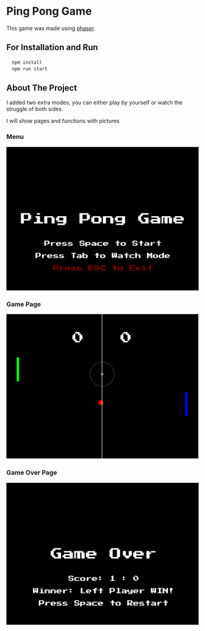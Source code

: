 # Ping Pong Game

This game was made using <a href ="https://phaser.io/">phaser</a>.

## For Installation and Run

```bash
  npm install
  npm run start
```

## About The Project

I added two extra modes, you can either play by yourself or watch the struggle of both sides.

I will show pages and functions with pictures

### Menu

![Screen Shot](readMeIMGS/menu.PNG)

### Game Page

![Screen Shot](readMeIMGS/game.PNG)


### Game Over Page

![Screen Shot](readMeIMGS/gameOver.PNG)



